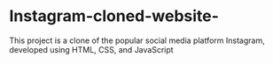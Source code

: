 # Instagram-cloned-website-
This project is a clone of the popular social media platform Instagram, developed using HTML, CSS, and JavaScript
